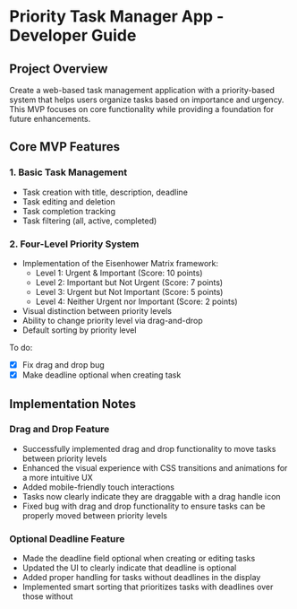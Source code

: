 # Priority Task Manager App - Developer Guide

## Project Overview

Create a web-based task management application with a priority-based system that helps users organize tasks based on importance and urgency. This MVP focuses on core functionality while providing a foundation for future enhancements.

## Core MVP Features

### 1. Basic Task Management

* Task creation with title, description, deadline
* Task editing and deletion
* Task completion tracking
* Task filtering (all, active, completed)

### 2. Four-Level Priority System

* Implementation of the Eisenhower Matrix framework:
  * Level 1: Urgent & Important (Score: 10 points)
  * Level 2: Important but Not Urgent (Score: 7 points)
  * Level 3: Urgent but Not Important (Score: 5 points)
  * Level 4: Neither Urgent nor Important (Score: 2 points)
* Visual distinction between priority levels
* Ability to change priority level via drag-and-drop
* Default sorting by priority level

To do:

* [X] Fix drag and drop bug
* [X] Make deadline optional when creating task

## Implementation Notes

### Drag and Drop Feature

- Successfully implemented drag and drop functionality to move tasks between priority levels
- Enhanced the visual experience with CSS transitions and animations for a more intuitive UX
- Added mobile-friendly touch interactions
- Tasks now clearly indicate they are draggable with a drag handle icon
- Fixed bug with drag and drop functionality to ensure tasks can be properly moved between priority levels

### Optional Deadline Feature

- Made the deadline field optional when creating or editing tasks
- Updated the UI to clearly indicate that deadline is optional
- Added proper handling for tasks without deadlines in the display
- Implemented smart sorting that prioritizes tasks with deadlines over those without
